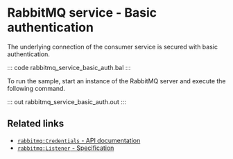 # RabbitMQ service - Basic authentication

The underlying connection of the consumer service is secured with basic authentication.

::: code rabbitmq_service_basic_auth.bal :::

To run the sample, start an instance of the RabbitMQ server and execute the following command.

::: out rabbitmq_service_basic_auth.out :::

## Related links
- [`rabbitmq:Credentials` - API documentation](https://lib.ballerina.io/ballerinax/rabbitmq/latest/records/Credentials)
- [`rabbitmq:Listener` - Specification](https://github.com/ballerina-platform/module-ballerinax-rabbitmq/blob/master/docs/spec/spec.md#2-connection)
